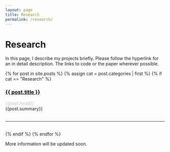 ```yaml
---
layout: page
title: Research
permalink: /research/
---
```


<!-- {% for category in site.categories %}
  {% assign cat = category | first %}
  {% if cat == "Research" %}
  <li><a name="{{ category | first }}">{{ cat }}</a>
    <ul>
    {% for posts in category %}
      {% for post in posts %}
        <li><a href="{{ post.url }}">{{ post.title }}</a></li>
      {% endfor %}
    {% endfor %}
    </ul>
  </li>
  {% endif %}

{% endfor %}
 -->
<h1>Research  </h1>
 

 In this page, I describe my projects briefly. Please follow the hyperlink for an in detail description. The links to code or the paper wherever possible.

<ul style="list-style:none;padding-left:0;margin:0">
  {% for post in site.posts %}
  {% assign cat = post.categories | first %}
  {% if cat == "Research" %}
    <li>
      <h3><b><a href="{{ post.url }}" style="color:black;">{{ post.title }}</a></b></h3>
      <font color="silver"><i>{{post.head}}</i> </font>
      <br>
      {{post.summary}}
    </li>
    <br>
    <hr>
    <br>
  {% endif %}
  {% endfor %}
</ul>

More information will be updated soon.